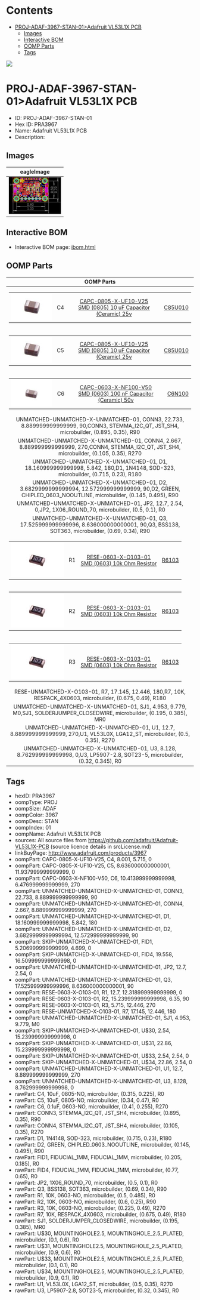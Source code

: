 



Contents
========

* [PROJ-ADAF-3967-STAN-01>Adafruit VL53L1X PCB](#proj-adaf-3967-stan-01adafruit-vl53l1x-pcb)
	* [Images](#images)
	* [Interactive BOM](#interactive-bom)
	* [OOMP Parts](#oomp-parts)
	* [Tags](#tags)
  
![][im]
# PROJ-ADAF-3967-STAN-01>Adafruit VL53L1X PCB

- ID: PROJ-ADAF-3967-STAN-01
- Hex ID: PRA3967
- Name: Adafruit VL53L1X PCB
- Description: 

## Images
  
  

|eagleImage|
| :---: |
|[![eagleImage](eagleImage_140.png)](eagleImage_600.png)|

## Interactive BOM

- Interactive BOM page: [ibom.html](kicad/bom/ibom.html)

## OOMP Parts
  

|OOMP Parts|
| :---: |
|<table><tr><td>![CAPC-0805-X-UF10-V25](https://raw.githubusercontent.com/oomlout/oomlout_OOMP_parts/main/CAPC-0805-X-UF10-V25/image_140.jpg)</td><td> C4</td><td>[CAPC-0805-X-UF10-V25<br>SMD (0805) 10 uF Capacitor (Ceramic) 25v](https://github.com/oomlout/oomlout_OOMP_parts/tree/main/CAPC-0805-X-UF10-V25/)</td><td>[C85U010](https://github.com/oomlout/oomlout_OOMP_parts/tree/main/CAPC-0805-X-UF10-V25/)</td></tr></table>|
|<table><tr><td>![CAPC-0805-X-UF10-V25](https://raw.githubusercontent.com/oomlout/oomlout_OOMP_parts/main/CAPC-0805-X-UF10-V25/image_140.jpg)</td><td> C5</td><td>[CAPC-0805-X-UF10-V25<br>SMD (0805) 10 uF Capacitor (Ceramic) 25v](https://github.com/oomlout/oomlout_OOMP_parts/tree/main/CAPC-0805-X-UF10-V25/)</td><td>[C85U010](https://github.com/oomlout/oomlout_OOMP_parts/tree/main/CAPC-0805-X-UF10-V25/)</td></tr></table>|
|<table><tr><td>![CAPC-0603-X-NF100-V50](https://raw.githubusercontent.com/oomlout/oomlout_OOMP_parts/main/CAPC-0603-X-NF100-V50/image_140.jpg)</td><td> C6</td><td>[CAPC-0603-X-NF100-V50<br>SMD (0603) 100 nF Capacitor (Ceramic) 50v](https://github.com/oomlout/oomlout_OOMP_parts/tree/main/CAPC-0603-X-NF100-V50/)</td><td>[C6N100](https://github.com/oomlout/oomlout_OOMP_parts/tree/main/CAPC-0603-X-NF100-V50/)</td></tr></table>|
|UNMATCHED-UNMATCHED-X-UNMATCHED-01, CONN3, 22.733, 8.889999999999999, 90,CONN3, STEMMA_I2C_QT, JST_SH4, microbuilder, (0.895, 0.35), R90|
|UNMATCHED-UNMATCHED-X-UNMATCHED-01, CONN4, 2.667, 8.889999999999999, 270,CONN4, STEMMA_I2C_QT, JST_SH4, microbuilder, (0.105, 0.35), R270|
|UNMATCHED-UNMATCHED-X-UNMATCHED-01, D1, 18.160999999999998, 5.842, 180,D1, 1N4148, SOD-323, microbuilder, (0.715, 0.23), R180|
|UNMATCHED-UNMATCHED-X-UNMATCHED-01, D2, 3.6829999999999994, 12.572999999999999, 90,D2, GREEN, CHIPLED_0603_NOOUTLINE, microbuilder, (0.145, 0.495), R90|
|UNMATCHED-UNMATCHED-X-UNMATCHED-01, JP2, 12.7, 2.54, 0,JP2, 1X06_ROUND_70, microbuilder, (0.5, 0.1), R0|
|UNMATCHED-UNMATCHED-X-UNMATCHED-01, Q3, 17.525999999999996, 8.636000000000001, 90,Q3, BSS138, SOT363, microbuilder, (0.69, 0.34), R90|
|<table><tr><td>![RESE-0603-X-O103-01](https://raw.githubusercontent.com/oomlout/oomlout_OOMP_parts/main/RESE-0603-X-O103-01/image_140.jpg)</td><td> R1</td><td>[RESE-0603-X-O103-01<br>SMD (0603) 10k Ohm Resistor](https://github.com/oomlout/oomlout_OOMP_parts/tree/main/RESE-0603-X-O103-01/)</td><td>[R6103](https://github.com/oomlout/oomlout_OOMP_parts/tree/main/RESE-0603-X-O103-01/)</td></tr></table>|
|<table><tr><td>![RESE-0603-X-O103-01](https://raw.githubusercontent.com/oomlout/oomlout_OOMP_parts/main/RESE-0603-X-O103-01/image_140.jpg)</td><td> R2</td><td>[RESE-0603-X-O103-01<br>SMD (0603) 10k Ohm Resistor](https://github.com/oomlout/oomlout_OOMP_parts/tree/main/RESE-0603-X-O103-01/)</td><td>[R6103](https://github.com/oomlout/oomlout_OOMP_parts/tree/main/RESE-0603-X-O103-01/)</td></tr></table>|
|<table><tr><td>![RESE-0603-X-O103-01](https://raw.githubusercontent.com/oomlout/oomlout_OOMP_parts/main/RESE-0603-X-O103-01/image_140.jpg)</td><td> R3</td><td>[RESE-0603-X-O103-01<br>SMD (0603) 10k Ohm Resistor](https://github.com/oomlout/oomlout_OOMP_parts/tree/main/RESE-0603-X-O103-01/)</td><td>[R6103](https://github.com/oomlout/oomlout_OOMP_parts/tree/main/RESE-0603-X-O103-01/)</td></tr></table>|
|RESE-UNMATCHED-X-O103-01, R7, 17.145, 12.446, 180,R7, 10K, RESPACK_4X0603, microbuilder, (0.675, 0.49), R180|
|UNMATCHED-UNMATCHED-X-UNMATCHED-01, SJ1, 4.953, 9.779, M0,SJ1, SOLDERJUMPER_CLOSEDWIRE, microbuilder, (0.195, 0.385), MR0|
|UNMATCHED-UNMATCHED-X-UNMATCHED-01, U1, 12.7, 8.889999999999999, 270,U1, VL53L0X, LGA12_ST, microbuilder, (0.5, 0.35), R270|
|UNMATCHED-UNMATCHED-X-UNMATCHED-01, U3, 8.128, 8.762999999999998, 0,U3, LP5907-2.8, SOT23-5, microbuilder, (0.32, 0.345), R0|

## Tags

- hexID: PRA3967
- oompType: PROJ
- oompSize: ADAF
- oompColor: 3967
- oompDesc: STAN
- oompIndex: 01
- oompName: Adafruit VL53L1X PCB
- sources: All source files from https://github.com/adafruit/Adafruit-VL53L1X-PCB (source licence details in srcLicense.md)
- linkBuyPage: http://www.adafruit.com/products/3967
- oompPart: CAPC-0805-X-UF10-V25, C4, 8.001, 5.715, 0
- oompPart: CAPC-0805-X-UF10-V25, C5, 8.636000000000001, 11.937999999999999, 0
- oompPart: CAPC-0603-X-NF100-V50, C6, 10.413999999999998, 6.476999999999999, 270
- oompPart: UNMATCHED-UNMATCHED-X-UNMATCHED-01, CONN3, 22.733, 8.889999999999999, 90
- oompPart: UNMATCHED-UNMATCHED-X-UNMATCHED-01, CONN4, 2.667, 8.889999999999999, 270
- oompPart: UNMATCHED-UNMATCHED-X-UNMATCHED-01, D1, 18.160999999999998, 5.842, 180
- oompPart: UNMATCHED-UNMATCHED-X-UNMATCHED-01, D2, 3.6829999999999994, 12.572999999999999, 90
- oompPart: SKIP-UNMATCHED-X-UNMATCHED-01, FID1, 5.206999999999999, 4.699, 0
- oompPart: SKIP-UNMATCHED-X-UNMATCHED-01, FID4, 19.558, 16.509999999999998, 0
- oompPart: UNMATCHED-UNMATCHED-X-UNMATCHED-01, JP2, 12.7, 2.54, 0
- oompPart: UNMATCHED-UNMATCHED-X-UNMATCHED-01, Q3, 17.525999999999996, 8.636000000000001, 90
- oompPart: RESE-0603-X-O103-01, R1, 12.7, 12.318999999999999, 0
- oompPart: RESE-0603-X-O103-01, R2, 15.239999999999998, 6.35, 90
- oompPart: RESE-0603-X-O103-01, R3, 5.715, 12.446, 270
- oompPart: RESE-UNMATCHED-X-O103-01, R7, 17.145, 12.446, 180
- oompPart: UNMATCHED-UNMATCHED-X-UNMATCHED-01, SJ1, 4.953, 9.779, M0
- oompPart: SKIP-UNMATCHED-X-UNMATCHED-01, U$30, 2.54, 15.239999999999998, 0
- oompPart: SKIP-UNMATCHED-X-UNMATCHED-01, U$31, 22.86, 15.239999999999998, 0
- oompPart: SKIP-UNMATCHED-X-UNMATCHED-01, U$33, 2.54, 2.54, 0
- oompPart: SKIP-UNMATCHED-X-UNMATCHED-01, U$34, 22.86, 2.54, 0
- oompPart: UNMATCHED-UNMATCHED-X-UNMATCHED-01, U1, 12.7, 8.889999999999999, 270
- oompPart: UNMATCHED-UNMATCHED-X-UNMATCHED-01, U3, 8.128, 8.762999999999998, 0
- rawPart: C4, 10uF, 0805-NO, microbuilder, (0.315, 0.225), R0
- rawPart: C5, 10uF, 0805-NO, microbuilder, (0.34, 0.47), R0
- rawPart: C6, 0.1uF, 0603-NO, microbuilder, (0.41, 0.255), R270
- rawPart: CONN3, STEMMA_I2C_QT, JST_SH4, microbuilder, (0.895, 0.35), R90
- rawPart: CONN4, STEMMA_I2C_QT, JST_SH4, microbuilder, (0.105, 0.35), R270
- rawPart: D1, 1N4148, SOD-323, microbuilder, (0.715, 0.23), R180
- rawPart: D2, GREEN, CHIPLED_0603_NOOUTLINE, microbuilder, (0.145, 0.495), R90
- rawPart: FID1, FIDUCIAL_1MM, FIDUCIAL_1MM, microbuilder, (0.205, 0.185), R0
- rawPart: FID4, FIDUCIAL_1MM, FIDUCIAL_1MM, microbuilder, (0.77, 0.65), R0
- rawPart: JP2, 1X06_ROUND_70, microbuilder, (0.5, 0.1), R0
- rawPart: Q3, BSS138, SOT363, microbuilder, (0.69, 0.34), R90
- rawPart: R1, 10K, 0603-NO, microbuilder, (0.5, 0.485), R0
- rawPart: R2, 10K, 0603-NO, microbuilder, (0.6, 0.25), R90
- rawPart: R3, 10K, 0603-NO, microbuilder, (0.225, 0.49), R270
- rawPart: R7, 10K, RESPACK_4X0603, microbuilder, (0.675, 0.49), R180
- rawPart: SJ1, SOLDERJUMPER_CLOSEDWIRE, microbuilder, (0.195, 0.385), MR0
- rawPart: U$30, MOUNTINGHOLE2.5, MOUNTINGHOLE_2.5_PLATED, microbuilder, (0.1, 0.6), R0
- rawPart: U$31, MOUNTINGHOLE2.5, MOUNTINGHOLE_2.5_PLATED, microbuilder, (0.9, 0.6), R0
- rawPart: U$33, MOUNTINGHOLE2.5, MOUNTINGHOLE_2.5_PLATED, microbuilder, (0.1, 0.1), R0
- rawPart: U$34, MOUNTINGHOLE2.5, MOUNTINGHOLE_2.5_PLATED, microbuilder, (0.9, 0.1), R0
- rawPart: U1, VL53L0X, LGA12_ST, microbuilder, (0.5, 0.35), R270
- rawPart: U3, LP5907-2.8, SOT23-5, microbuilder, (0.32, 0.345), R0



[im]: eagleImage_450.png
